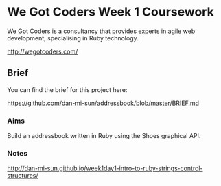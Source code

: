 # We Got Coders Week 1 Coursework 

We Got Coders is a consultancy that provides experts in agile web development, specialising in Ruby technology.

http://wegotcoders.com/

## Brief

You can find the brief for this project here:

https://github.com/dan-mi-sun/addressbook/blob/master/BRIEF.md

### Aims
Build an addressbook written in Ruby using the Shoes graphical API.

### Notes
http://dan-mi-sun.github.io/week1day1-intro-to-ruby-strings-control-structures/
